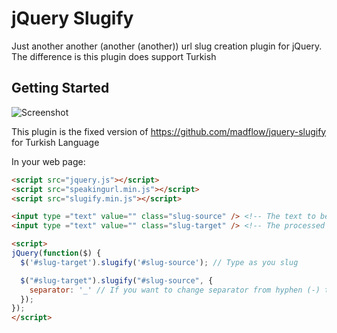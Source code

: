 # jQuery Slugify

Just another another (another (another)) url slug creation plugin for jQuery. The difference is this plugin does support Turkish

## Getting Started

![Screenshot](https://raw.githubusercontent.com/yakuter/jquery-slugify/master/jquery-slugify-with-turkish-support.png)

This plugin is the fixed version of https://github.com/madflow/jquery-slugify for Turkish Language

In your web page:

```html
<script src="jquery.js"></script>
<script src="speakingurl.min.js"></script>
<script src="slugify.min.js"></script>

<input type ="text" value="" class="slug-source" /> <!-- The text to be slugged -->
<input type ="text" value="" class="slug-target" /> <!-- The processed text as slug -->

<script>
jQuery(function($) {
  $('#slug-target').slugify('#slug-source'); // Type as you slug

  $("#slug-target").slugify("#slug-source", {
  	separator: '_' // If you want to change separator from hyphen (-) to underscore (_).
  });
});
</script>
```